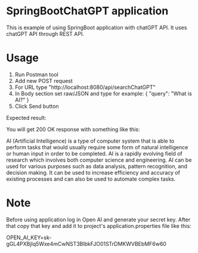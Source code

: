 # SpringBootChatGPT application

This is example of using SpringBoot application with chatGPT API. It uses chatGPT API through REST API.

# Usage

1. Run Postman tool
2. Add new POST request
3. For URL type "http://localhost:8080/api/searchChatGPT"
4. In Body section set raw/JSON and type for example:
   {
     "query": "What is AI?"
   }
5. Click Send button

Expected result: 

You will get 200 OK response with something like this:

AI (Artificial Intelligence) is a type of computer system that is able to perform tasks that would usually require some form of natural intelligence or human input in order to be completed. AI is a rapidly evolving field of research which involves both computer science and engineering. AI can be used for various purposes such as data analysis, pattern recognition, and decision making. It can be used to increase efficiency and accuracy of existing processes and can also be used to automate complex tasks.

# Note
Before using application log in Open AI and generate your secret key. After that copy that key and add it to project's application.properties file like this:

OPEN_AI_KEY=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

